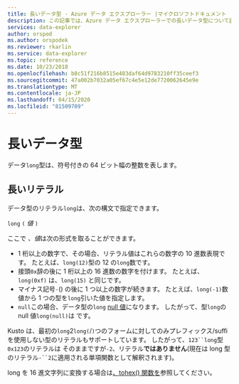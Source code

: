 ```yaml
---
title: 長いデータ型 - Azure データ エクスプローラー |マイクロソフトドキュメント
description: この記事では、Azure データ エクスプローラーでの長いデータ型について説明します。
services: data-explorer
author: orspod
ms.author: orspodek
ms.reviewer: rkarlin
ms.service: data-explorer
ms.topic: reference
ms.date: 10/23/2018
ms.openlocfilehash: b8c51f216b8515e483daf64d9783210ff35ceef3
ms.sourcegitcommit: 47a002b7032a05ef67c4e5e12de7720062645e9e
ms.translationtype: MT
ms.contentlocale: ja-JP
ms.lasthandoff: 04/15/2020
ms.locfileid: "81509709"
---
```

# <a name="the-long-data-type"></a>長いデータ型

データ`long`型は、符号付きの 64 ビット幅の整数を表します。

## <a name="long-literals"></a>長いリテラル

データ型のリテラル`long`は、次の構文で指定できます。

`long` `(` *値* `)`

ここで *、値*は次の形式を取ることができます。
* 1 桁以上の数字で、その場合、リテラル値はこれらの数字の 10 進数表現です。 たとえば、`long(12)`型の 12 の`long`数です。
* 接頭`0x`辞の後に 1 桁以上の 16 進数の数字を付けます。 たとえば、`long(0xf)` は、`long(15)` と同じです。
* マイナス記号`-`() の後に 1 つ以上の数字が続きます。 たとえば、`long(-1)`数値から 1 つの型を`long`引いた値を指定します。
* `null`この場合、データ型の`long` [null 値](null-values.md)になります。 したがって、型`long`の null 値`long(null)`は です。

Kusto は、最初の`long`2`long(`/`)`つのフォームに対してのみプレフィックス/suffi を使用しない型のリテラルもサポートしています。 したがって、`123``long`型`0x123`のリテラルは そのままですが`-2`、リテラル**ではありません**(現在は long 型のリテラル`-``2`に適用される単項関数として解釈されます)。
 
long を 16 進文字列に変換する場合は[、tohex() 関数を](../tohexfunction.md)参照してください。